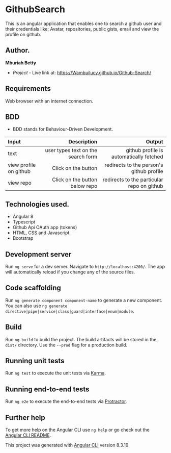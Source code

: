 # GithubSearch
This is an angular application that enables one to search a github user and their credentials like; Avatar, repositories, public gists, email and view the profile on github.

## Author.
**Mburiah Betty**
 - *Project* - Live link at: https://Wambuilucy.github.io/Github-Search/

## Requirements
Web browser with an internet connection.

## BDD
*  BDD stands for Behaviour-Driven Development.

 | Input | Description| Output |
 |:---    | ---: | ---: |
 | text | user types text on the search form | github profile is automatically fetched |   
 | view profile on github | Click on the button | redirects to the person's github profile |
 | view repo | Click on the button below repo |  redirects to the particular repo on github |

## Technologies used.
* Angular 8
* Typescript
* Github Api OAuth app (tokens)
* HTML, CSS and Javascript.
* Bootstrap

## Development server

Run `ng serve` for a dev server. Navigate to `http://localhost:4200/`. The app will automatically reload if you change any of the source files.

## Code scaffolding

Run `ng generate component component-name` to generate a new component. You can also use `ng generate directive|pipe|service|class|guard|interface|enum|module`.

## Build

Run `ng build` to build the project. The build artifacts will be stored in the `dist/` directory. Use the `--prod` flag for a production build.

## Running unit tests

Run `ng test` to execute the unit tests via [Karma](https://karma-runner.github.io).

## Running end-to-end tests

Run `ng e2e` to execute the end-to-end tests via [Protractor](http://www.protractortest.org/).

## Further help

To get more help on the Angular CLI use `ng help` or go check out the [Angular CLI README](https://github.com/angular/angular-cli/blob/master/README.md).

This project was generated with [Angular CLI](https://github.com/angular/angular-cli) version 8.3.19
